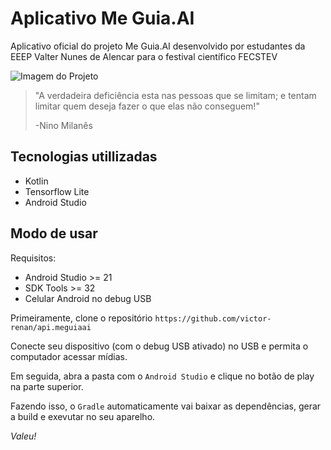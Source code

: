 # Aplicativo Me Guia.AI
Aplicativo oficial do projeto Me Guia.AI desenvolvido por estudantes da EEEP Valter Nunes de Alencar para o festival científico FECSTEV

![Imagem do Projeto](https://i.imgur.com/7k04DAP.png)


> "A verdadeira deficiência esta nas pessoas que se limitam; e tentam limitar quem deseja fazer o que elas não conseguem!"
>
> -Nino Milanês


## Tecnologias utillizadas
- Kotlin
- Tensorflow Lite
- Android Studio

## Modo de usar
Requisitos:
- Android Studio >= 21
- SDK Tools >= 32
- Celular Android no debug USB

Primeiramente, clone o repositório `https://github.com/victor-renan/api.meguiaai`

Conecte seu dispositivo (com o debug USB ativado) no USB e permita o computador acessar mídias.

Em seguida, abra a pasta com o `Android Studio` e clique no botão de play na parte superior.

Fazendo isso, o `Gradle` automaticamente vai baixar as dependências, gerar a build e exevutar no seu aparelho.

*Valeu!*
